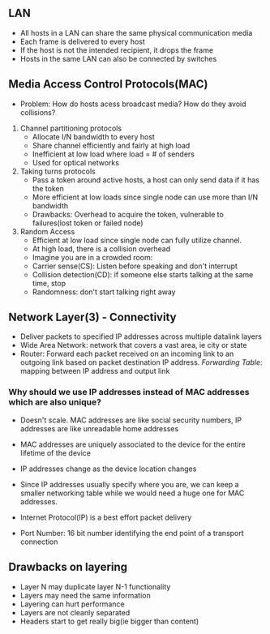 ## LAN

- All hosts in a LAN can share the same physical communication media
- Each frame is delivered to every host
- If the host is not the intended recipient, it drops the frame
- Hosts in the same LAN can also be connected by switches

## Media Access Control Protocols(MAC)

- Problem: How do hosts acess broadcast media? How do they avoid collisions?

1. Channel partitioning protocols
   - Allocate I/N bandwidth to every host
   - Share channel efficiently and fairly at high load
   - Inefficient at low load where load = # of senders
   - Used for optical networks
2. Taking turns protocols
   - Pass a token around active hosts, a host can only send data if it has the token
   - More efficient at low loads since single node can use more than I/N bandwidth
   - Drawbacks: Overhead to acquire the token, vulnerable to failures(lost token or failed node)
3. Random Access
   - Efficient at low load since single node can fully utilize channel.
   - At high load, there is a collision overhead
   - Imagine you are in a crowded room:
   - Carrier sense(CS): Listen before speaking and don't interrupt
   - Collision detection(CD): if someone else starts talking at the same time, stop
   - Randomness: don't start talking right away

## Network Layer(3) - Connectivity

- Deliver packets to specified IP addresses across multiple datalink layers
- Wide Area Network: network that covers a vast area, ie city or state
- Router: Forward each packet received on an incoming link to an outgoing link based on packet destination IP address. _Forwarding Table_: mapping between IP address and output link

### Why should we use IP addresses instead of MAC addresses which are also unique?
- Doesn't scale. MAC addresses are like social security numbers, IP addresses are like unreadable home addresses
- MAC addresses are uniquely associated to the device for the entire lifetime of the device
- IP addresses change as the device location changes
- Since IP addresses usually specify where you are, we can keep a smaller networking table while we would need a huge one for MAC addresses.

- Internet Protocol(IP) is a best effort packet delivery
- Port Number: 16 bit number identifying the end point of a transport connection

## Drawbacks on layering
- Layer N may duplicate layer N-1 functionality
- Layers may need the same information
- Layering can hurt performance
- Layers are not cleanly separated
- Headers start to get really big(ie bigger than content)
